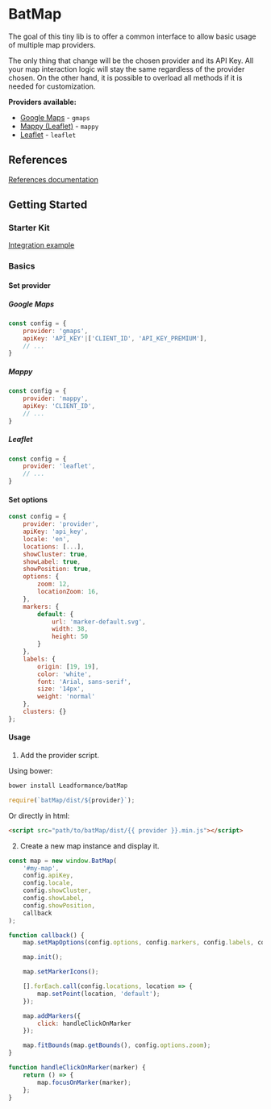 # BatMap

The goal of this tiny lib is to offer a common interface to allow basic usage of multiple map providers.

The only thing that change will be the chosen provider and its API Key. All your map interaction logic will stay the same regardless of the provider chosen. On the other hand, it is possible to overload all methods if it is needed for customization.

**Providers available:**

- [Google Maps](https://developers.google.com/maps/documentation/javascript/) - `gmaps`
- [Mappy (Leaflet)](http://leafletjs.com/reference-1.0.3.html) - `mappy`
- [Leaflet](http://leafletjs.com/reference-1.5.1.html) - `leaflet`

## References

[References documentation](references/)

## Getting Started

### Starter Kit

[Integration example](example/starter-kit)

### Basics

#### Set provider

##### Google Maps

```js
const config = {
    provider: 'gmaps',
    apiKey: 'API_KEY'|['CLIENT_ID', 'API_KEY_PREMIUM'],
    // ...
}
```

##### Mappy

```js
const config = {
    provider: 'mappy',
    apiKey: 'CLIENT_ID',
    // ...
}
```

##### Leaflet

```js
const config = {
    provider: 'leaflet',
    // ...
}
```

#### Set options

```js
const config = {
    provider: 'provider',
    apiKey: 'api_key',
    locale: 'en',
    locations: [...],
    showCluster: true,
    showLabel: true,
    showPosition: true,
    options: {
        zoom: 12,
        locationZoom: 16,
    },
    markers: {
        default: {
            url: 'marker-default.svg',
            width: 38,
            height: 50
        }
    },
    labels: {
        origin: [19, 19],
        color: 'white',
        font: 'Arial, sans-serif',
        size: '14px',
        weight: 'normal'
    },
    clusters: {}
};
```

#### Usage

1. Add the provider script.

Using bower:

```bash
bower install Leadformance/batMap
```

```js
require(`batMap/dist/${provider}`);
```

Or directly in html:

```html
<script src="path/to/batMap/dist/{{ provider }}.min.js"></script>
```

2. Create a new map instance and display it.

```js
const map = new window.BatMap(
    '#my-map',
    config.apiKey,
    config.locale,
    config.showCluster,
    config.showLabel,
    config.showPosition,
    callback
);

function callback() {
    map.setMapOptions(config.options, config.markers, config.labels, config.clusters);

    map.init();

    map.setMarkerIcons();

    [].forEach.call(config.locations, location => {
        map.setPoint(location, 'default');
    });

    map.addMarkers({
        click: handleClickOnMarker
    });

    map.fitBounds(map.getBounds(), config.options.zoom);
}

function handleClickOnMarker(marker) {
    return () => {
        map.focusOnMarker(marker);
    };
}
```
